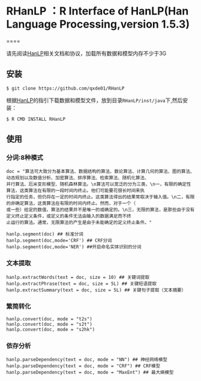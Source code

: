 # RHanLP ：R Interface of HanLP(Han Language Processing,version 1.5.3)
====

请先阅读[HanLP](https://github.com/hankcs/HanLP)相关文档和协议，加载所有数据和模型内存不少于3G

## 安装
 
 `$ git clone https://github.com/qxde01/RHanLP` 

根据[HanLP](https://github.com/hankcs/HanLP)的指引下载数据和模型文件，放到目录`RHanLP/inst/java`下,然后安装：
 
 `$ R CMD INSTALL RHanLP`
 
## 使用
### 分词:8种模式 

```
doc = "算法可大致分为基本算法、数据结构的算法、数论算法、计算几何的算法、图的算法、动态规划以及数值分析、加密算法、排序算法、检索算法、随机化算法、
并行算法、厄米变形模型、随机森林算法。\n算法可以宽泛的分为三类，\n一，有限的确定性算法，这类算法在有限的一段时间内终止。他们可能要花很长时间来执
行指定的任务，但仍将在一定的时间内终止。这类算法得出的结果常取决于输入值。\n二，有限的非确定算法，这类算法在有限的时间内终止。然而，对于一个（
或一些）给定的数值，算法的结果并不是唯一的或确定的。\n三，无限的算法，是那些由于没有定义终止定义条件，或定义的条件无法由输入的数据满足而不终
止运行的算法。通常，无限算法的产生是由于未能确定的定义终止条件。"
  
hanlp.segment(doc) ## 标准分词
hanlp.segment(doc,mode='CRF') ## CRF分词 
hanlp.segment(doc,mode='NER') ##开启命名实体识别的分词 
```
### 文本提取

```
hanlp.extractWords(text = doc, size = 10) ## 关键词提取
hanlp.extractPhrase(text = doc, size = 5L) ## 关键短语提取
hanlp.extractSummary(text = doc, size = 5L) ## 关键句子提取（文本摘要）

```

### 繁简转化
```
hanlp.convert(doc, mode = "t2s")
hanlp.convert(doc, mode = "s2t")
hanlp.convert(doc, mode = "s2hk")
```
### 依存分析
```
hanlp.parseDependency(text = doc, mode = "NN") ## 神经网络模型
hanlp.parseDependency(text = doc, mode = "CRF") ## CRF模型
hanlp.parseDependency(text = doc, mode = "MaxEnt") ## 最大熵模型
```
